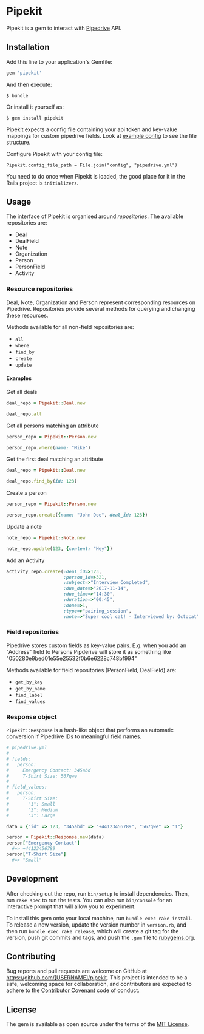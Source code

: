 # Pipekit

Pipekit is a gem to interact with [Pipedrive](https://www.pipedrive.com) API.

## Installation

Add this line to your application's Gemfile:

```ruby
gem 'pipekit'
```

And then execute:

    $ bundle

Or install it yourself as:

    $ gem install pipekit

Pipekit expects a config file containing your api token and key-value mappings for custom pipedrive fields. Look at [example config](./spec/support/config.yml) to see the file structure.

Configure Pipekit with your config file:

    Pipekit.config_file_path = File.join("config", "pipedrive.yml")

You need to do once when Pipekit is loaded, the good place for it in the Rails project is `initializers`.

## Usage

The interface of Pipekit is organised around *repositories*. The available repositories are:

- Deal
- DealField
- Note
- Organization
- Person
- PersonField
- Activity

### Resource repositories

Deal, Note, Organization and Person represent corresponding resources on Pipedrive. Repositories provide several methods for querying and changing these resources.

Methods available for all non-field repositories are:

- `all`
- `where`
- `find_by`
- `create`
- `update`

#### Examples

Get all deals

```ruby
deal_repo = Pipekit::Deal.new

deal_repo.all
```

Get all persons matching an attribute

```ruby
person_repo = Pipekit::Person.new

person_repo.where(name: "Mike")
```

Get the first deal matching an attribute

```ruby
deal_repo = Pipekit::Deal.new

deal_repo.find_by(id: 123)
```

Create a person

```ruby
person_repo = Pipekit::Person.new

person_repo.create({name: "John Doe", deal_id: 123})
```

Update a note

```ruby
note_repo = Pipekit::Note.new

note_repo.update(123, {content: "Hey"})
```

Add an Activity

```ruby
activity_repo.create(:deal_id=>123,
                     :person_id=>321,
                     :subject=>"Interview Completed",
                     :due_date=>"2017-11-14",
                     :due_time=>"14:30",
                     :duration=>"00:45",
                     :done=>1,
                     :type=>"pairing_session",
                     :note=>"Super cool cat! - Interviewed by: Octocat")
```

### Field repositories

Pipedrive stores custom fields as key-value pairs. E.g. when you add an "Address" field to Persons Pipderive will store it as something like "050280e9bed01e55e25532f0b6e6228c748bf994"

Methods available for field repositories (PersonField, DealField) are:

- `get_by_key`
- `get_by_name`
- `find_label`
- `find_values`

### Response object

`Pipekit::Response` is a hash-like object that performs an automatic conversion if Pipedrive IDs to meaningful field names.

```ruby
# pipedrive.yml
#
# fields:
#   person:
#     Emergency Contact: 345abd
#     T-Shirt Size: 567qwe
#
# field_values:
#   person:
#     T-Shirt Size:
#       "1": Small
#       "2": Medium
#       "3": Large

data = {"id" => 123, "345abd" => "+44123456789", "567qwe" => "1"}

person = Pipekit::Response.new(data)
person["Emergency Contact"]
  #=> +44123456789
person["T-Shirt Size"]
  #=> "Small"
```

## Development

After checking out the repo, run `bin/setup` to install dependencies. Then, run `rake spec` to run the tests. You can also run `bin/console` for an interactive prompt that will allow you to experiment.

To install this gem onto your local machine, run `bundle exec rake install`. To release a new version, update the version number in `version.rb`, and then run `bundle exec rake release`, which will create a git tag for the version, push git commits and tags, and push the `.gem` file to [rubygems.org](https://rubygems.org).

## Contributing

Bug reports and pull requests are welcome on GitHub at https://github.com/[USERNAME]/pipekit. This project is intended to be a safe, welcoming space for collaboration, and contributors are expected to adhere to the [Contributor Covenant](http://contributor-covenant.org) code of conduct.


## License

The gem is available as open source under the terms of the [MIT License](http://opensource.org/licenses/MIT).
